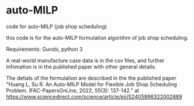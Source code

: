 # auto-MILP
code for auto-MILP (job shop scheduling)

this code is for the auto-MILP formulation algorithm of job shop scheduling.

Requirements: Gurobi, python 3

A real-world manufacture case data is in the csv files, and further infomation is in the published paper with other general details.

The detials of the formulation are described in the the published paper "Huang L, Su R. An Auto-MILP Model for Flexible Job Shop Scheduling Problem. IFAC-PapersOnLine, 2022, 55(3): 137-142." at https://www.sciencedirect.com/science/article/pii/S2405896322002889 
